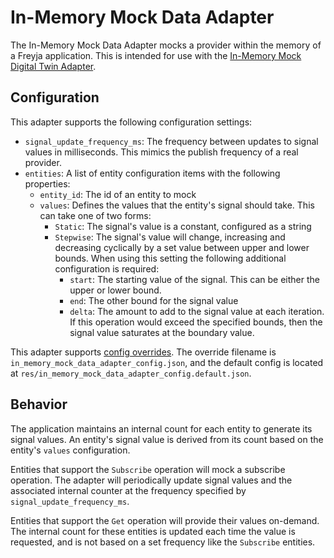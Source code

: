 # In-Memory Mock Data Adapter

The In-Memory Mock Data Adapter mocks a provider within the memory of a Freyja application. This is intended for use with the [In-Memory Mock Digital Twin Adapter](../../../adapters/digital_twin/in_memory_mock_digital_twin_adapter/).

## Configuration

This adapter supports the following configuration settings:

- `signal_update_frequency_ms`: The frequency between updates to signal values in milliseconds. This mimics the publish frequency of a real provider.
- `entities`: A list of entity configuration items with the following properties:
  - `entity_id`: The id of an entity to mock
  - `values`: Defines the values that the entity's signal should take. This can take one of two forms:
    - `Static`: The signal's value is a constant, configured as a string
    - `Stepwise`: The signal's value will change, increasing and decreasing cyclically by a set value between upper and lower bounds. When using this setting the following additional configuration is required:
      - `start`: The starting value of the signal. This can be either the upper or lower bound.
      - `end`: The other bound for the signal value
      - `delta`: The amount to add to the signal value at each iteration. If this operation would exceed the specified bounds, then the signal value saturates at the boundary value.

This adapter supports [config overrides](../../../docs/config-overrides.md). The override filename is `in_memory_mock_data_adapter_config.json`, and the default config is located at `res/in_memory_mock_data_adapter_config.default.json`.

## Behavior

The application maintains an internal count for each entity to generate its signal values. An entity's signal value is derived from its count based on the entity's `values` configuration.

Entities that support the `Subscribe` operation will mock a subscribe operation. The adapter will periodically update signal values and the associated internal counter at the frequency specified by `signal_update_frequency_ms`.

Entities that support the `Get` operation will provide their values on-demand. The internal count for these entities is updated each time the value is requested, and is not based on a set frequency like the `Subscribe` entities.
